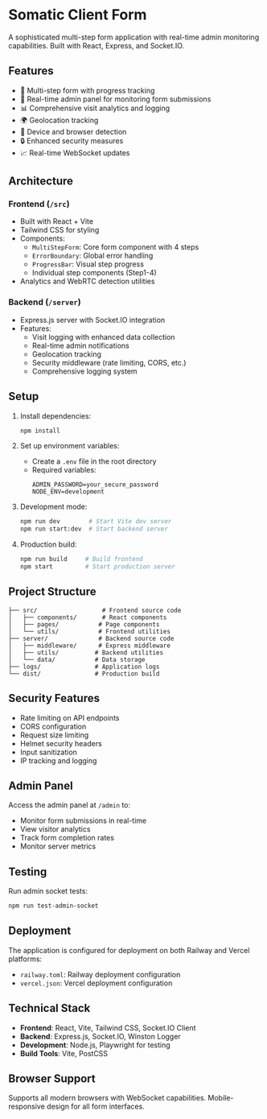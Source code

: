 # Somatic Client Form

A sophisticated multi-step form application with real-time admin monitoring capabilities. Built with React, Express, and Socket.IO.

## Features

- 📝 Multi-step form with progress tracking
- 🔄 Real-time admin panel for monitoring form submissions
- 📊 Comprehensive visit analytics and logging
- 🌍 Geolocation tracking
- 📱 Device and browser detection
- 🔒 Enhanced security measures
- 📈 Real-time WebSocket updates

## Architecture

### Frontend (`/src`)
- Built with React + Vite
- Tailwind CSS for styling
- Components:
  - `MultiStepForm`: Core form component with 4 steps
  - `ErrorBoundary`: Global error handling
  - `ProgressBar`: Visual step progress
  - Individual step components (Step1-4)
- Analytics and WebRTC detection utilities

### Backend (`/server`)
- Express.js server with Socket.IO integration
- Features:
  - Visit logging with enhanced data collection
  - Real-time admin notifications
  - Geolocation tracking
  - Security middleware (rate limiting, CORS, etc.)
  - Comprehensive logging system

## Setup

1. Install dependencies:
   ```bash
   npm install
   ```

2. Set up environment variables:
   - Create a `.env` file in the root directory
   - Required variables:
     ```
     ADMIN_PASSWORD=your_secure_password
     NODE_ENV=development
     ```

3. Development mode:
   ```bash
   npm run dev        # Start Vite dev server
   npm run start:dev  # Start backend server
   ```

4. Production build:
   ```bash
   npm run build     # Build frontend
   npm start         # Start production server
   ```

## Project Structure

```
├── src/                  # Frontend source code
│   ├── components/       # React components
│   ├── pages/           # Page components
│   └── utils/           # Frontend utilities
├── server/              # Backend source code
│   ├── middleware/      # Express middleware
│   ├── utils/          # Backend utilities
│   └── data/           # Data storage
├── logs/               # Application logs
└── dist/               # Production build
```

## Security Features

- Rate limiting on API endpoints
- CORS configuration
- Request size limiting
- Helmet security headers
- Input sanitization
- IP tracking and logging

## Admin Panel

Access the admin panel at `/admin` to:
- Monitor form submissions in real-time
- View visitor analytics
- Track form completion rates
- Monitor server metrics

## Testing

Run admin socket tests:
```bash
npm run test-admin-socket
```

## Deployment

The application is configured for deployment on both Railway and Vercel platforms:
- `railway.toml`: Railway deployment configuration
- `vercel.json`: Vercel deployment configuration

## Technical Stack

- **Frontend**: React, Vite, Tailwind CSS, Socket.IO Client
- **Backend**: Express.js, Socket.IO, Winston Logger
- **Development**: Node.js, Playwright for testing
- **Build Tools**: Vite, PostCSS

## Browser Support

Supports all modern browsers with WebSocket capabilities.
Mobile-responsive design for all form interfaces.
